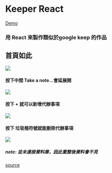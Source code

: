 # Keeper React
[Demo](https://hao134.github.io/keeper_react/)
### 用 React 來製作類似於google keep 的作品
##  首頁如此
![](https://i.imgur.com/ZrriVuE.png)
#### 按下中間 Take a note...會延展開
![](https://i.imgur.com/UxzqLTz.png)
#### 按下 + 就可以新增代辦事項
![](https://i.imgur.com/a5KDbSe.png)

#### 按下 垃圾桶符號就能刪除代辦事項
![](https://i.imgur.com/ZoacLMm.png)

##### note: 並未連接資料庫，因此重整後資料會不見

[source](https://www.udemy.com/course/the-complete-web-development-bootcamp/learn/lecture/17038306#overview)
